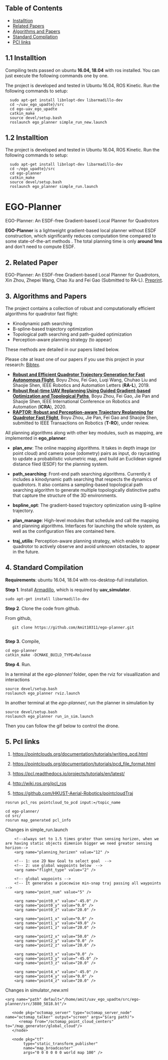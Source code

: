 ## Table of Contents

* [Installtion](#1-Installtion)
* [Related Papers ](#2-Related-Paper)
* [Algorithms and Papers](#3-Algorithms-and-Papers)
* [Standard Compilation](#4-Standard-Compilation)
* [PCl links](#5-Pcl-links)

## 1.1 Installtion 

Compiling tests passed on ubuntu **16.04, 18.04** with ros installed.
You can just execute the following commands one by one.

The project is developed and tested in Ubuntu 16.04, ROS Kinetic. Run the following commands to setup:


```
  sudo apt-get install libnlopt-dev libarmadillo-dev
  cd ~/uav_ego_upadte}/src
  cd ego-uav_ego_upadte
  catkin_make
  source devel/setup.bash
  roslaunch ego_planner simple_run_new.launch
```

## 1.2 Installtion 

The project is developed and tested in Ubuntu 16.04, ROS Kinetic. Run the following commands to setup:

```
  sudo apt-get install libnlopt-dev libarmadillo-dev
  cd ~/ego_upadte}/src
  cd ego-planner
  catkin_make
  source devel/setup.bash
  roslaunch ego_planner simple_run.launch
```



# EGO-Planner 
EGO-Planner: An ESDF-free Gradient-based Local Planner for Quadrotors

**EGO-Planner** is a lightweight gradient-based local planner without ESDF construction, which significantly reduces computation time compared to some state-of-the-art methods <!--(EWOK and Fast-Planner)-->. The total planning time is only **around 1ms** and don't need to compute ESDF.



## 2. Related Paper
EGO-Planner: An ESDF-free Gradient-based Local Planner for Quadrotors, Xin Zhou, Zhepei Wang, Chao Xu and Fei Gao (Submitted to RA-L). [Preprint](https://arxiv.org/abs/2008.08835).

## 3. Algorithms and Papers

The project contains a collection of robust and computationally efficient algorithms for quadrotor fast flight:
* Kinodynamic path searching
* B-spline-based trajectory optimization
* Topological path searching and path-guided optimization
* Perception-aware planning strategy (to appear)

These methods are detailed in our papers listed below. 

Please cite at least one of our papers if you use this project in your research: [Bibtex](files/bib.txt).

- [__Robust and Efficient Quadrotor Trajectory Generation for Fast Autonomous Flight__](https://ieeexplore.ieee.org/document/8758904), Boyu Zhou, Fei Gao, Luqi Wang, Chuhao Liu and Shaojie Shen, IEEE Robotics and Automation Letters (**RA-L**), 2019.
- [__Robust Real-time UAV Replanning Using Guided Gradient-based Optimization and Topological Paths__](https://arxiv.org/abs/1912.12644), Boyu Zhou, Fei Gao, Jie Pan and Shaojie Shen, IEEE International Conference on Robotics and Automation (__ICRA__), 2020.
- [__RAPTOR: Robust and Perception-aware Trajectory Replanning for Quadrotor Fast Flight__](https://arxiv.org/abs/2007.03465), Boyu Zhou, Jie Pan, Fei Gao and Shaojie Shen, submitted to IEEE Transactions on Robotics (__T-RO__), under review. 


All planning algorithms along with other key modules, such as mapping, are implemented in __ego_planner__:

- __plan_env__: The online mapping algorithms. It takes in depth image (or point cloud) and camera pose (odometry) pairs as input, do raycasting to update a probabilistic volumetric map, and build an Euclidean signed distance filed (ESDF) for the planning system. 
- __path_searching__: Front-end path searching algorithms. 
  Currently it includes a kinodynamic path searching that respects the dynamics of quadrotors.
  It also contains a sampling-based topological path searching algorithm to generate multiple topologically distinctive paths that capture the structure of the 3D environments. 
- __bspline_opt__: The gradient-based trajectory optimization using B-spline trajectory.
- __plan_manage__: High-level modules that schedule and call the mapping and planning algorithms. Interfaces for launching the whole system, as well as the configuration files are contained here.

- __traj_utilis__: Perception-aware planning strategy, which enable to quadrotor to actively observe and avoid unknown obstacles, to appear in the future.



## 4. Standard Compilation

**Requirements**: ubuntu 16.04, 18.04 with ros-desktop-full installation.

**Step 1**. Install [Armadillo](http://arma.sourceforge.net/), which is required by **uav_simulator**.
```
sudo apt-get install libarmadillo-dev
``` 

**Step 2**. Clone the code from github.

From github,
```
   git clone https://github.com/Amit10311/ego-planner.git 
   
```


**Step 3**. Compile,
```
cd ego-planner
catkin_make -DCMAKE_BUILD_TYPE=Release
```

**Step 4**. Run.

In a terminal at the _ego-planner/_ folder, open the rviz for visuallization and interactions
```
source devel/setup.bash
roslaunch ego_planner rviz.launch
```

In another terminal at the _ego-planner/_, run the planner in simulation by
```
source devel/setup.bash
roslaunch ego_planner run_in_sim.launch
```

Then you can follow the gif below to control the drone.

## 5. Pcl links

1. https://pointclouds.org/documentation/tutorials/writing_pcd.html

2. https://pointclouds.org/documentation/tutorials/pcd_file_format.html

3. https://pcl.readthedocs.io/projects/tutorials/en/latest/

4. http://wiki.ros.org/pcl_ros

5. https://github.com/HKUST-Aerial-Robotics/pointcloudTraj
```
rosrun pcl_ros pointcloud_to_pcd input:=/topic_name
```


```
cd ego-planner/
cd src/
rosrun map_generated pcl_info
```

Changes in simple_run.launch

```
    <!--always set to 1.5 times grater than sensing horizen, when we are having static objects dimenion bigger we need greator sensing horizon-->
    <arg name="planning_horizen" value="12" /> 

    <!-- 1: use 2D Nav Goal to select goal  -->
    <!-- 2: use global waypoints below  -->
    <arg name="flight_type" value="2" />
    
    <!-- global waypoints -->
    <!-- It generates a piecewise min-snap traj passing all waypoints -->
    <arg name="point_num" value="5" />

    <arg name="point0_x" value="-45.0" />
    <arg name="point0_y" value="0.0" />
    <arg name="point0_z" value="20.0" />

    <arg name="point1_x" value="0.0" />
    <arg name="point1_y" value="49.0" />
    <arg name="point1_z" value="20.0" />

    <arg name="point2_x" value="50.0" />
    <arg name="point2_y" value="0.0" />
    <arg name="point2_z" value="20.0" />

    <arg name="point3_x" value="0.0" />
    <arg name="point3_y" value="-45.0" />
    <arg name="point3_z" value="20.0" />

    <arg name="point4_x" value="-45.0" />
    <arg name="point4_y" value="0.0" />
    <arg name="point4_z" value="20.0" />
  ``` 
  
Changes in simulator_new.xml

```
<arg name="path" default="/home/amit/uav_ego_upadte/src/ego-planner/src/3880_5818.bt"/>

   <node pkg="octomap_server" type="octomap_server_node" name="octomap_talker" output="screen" args="$(arg path)">
      <remap from="/octomap_point_cloud_centers" to="/map_generator/global_cloud"/>
   </node> 

   <node pkg="tf"
        type="static_transform_publisher"
        name="map_broadcaster"
        args="0 0 0 0 0 0 world map 100" /> 
  ``` 


